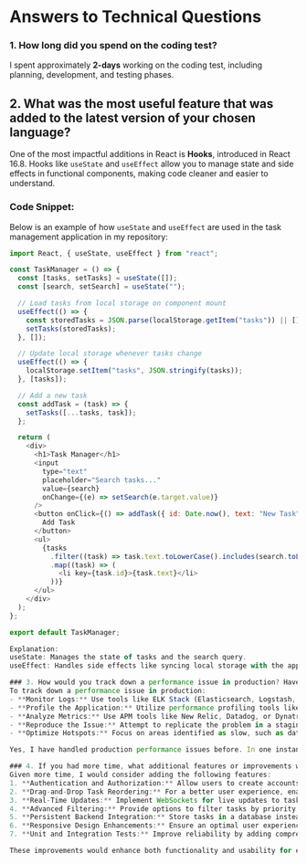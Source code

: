 
# Answers to Technical Questions

### 1. How long did you spend on the coding test?
I spent approximately **2-days** working on the coding test, including planning, development, and testing phases.

## 2. What was the most useful feature that was added to the latest version of your chosen language?  

One of the most impactful additions in React is **Hooks**, introduced in React 16.8. Hooks like `useState` and `useEffect` allow you to manage state and side effects in functional components, making code cleaner and easier to understand.  

### Code Snippet:  
Below is an example of how `useState` and `useEffect` are used in the task management application in my repository:  

```javascript
import React, { useState, useEffect } from "react";

const TaskManager = () => {
  const [tasks, setTasks] = useState([]);
  const [search, setSearch] = useState("");

  // Load tasks from local storage on component mount
  useEffect(() => {
    const storedTasks = JSON.parse(localStorage.getItem("tasks")) || [];
    setTasks(storedTasks);
  }, []);

  // Update local storage whenever tasks change
  useEffect(() => {
    localStorage.setItem("tasks", JSON.stringify(tasks));
  }, [tasks]);

  // Add a new task
  const addTask = (task) => {
    setTasks([...tasks, task]);
  };

  return (
    <div>
      <h1>Task Manager</h1>
      <input
        type="text"
        placeholder="Search tasks..."
        value={search}
        onChange={(e) => setSearch(e.target.value)}
      />
      <button onClick={() => addTask({ id: Date.now(), text: "New Task" })}>
        Add Task
      </button>
      <ul>
        {tasks
          .filter((task) => task.text.toLowerCase().includes(search.toLowerCase()))
          .map((task) => (
            <li key={task.id}>{task.text}</li>
          ))}
      </ul>
    </div>
  );
};

export default TaskManager;

Explanation:
useState: Manages the state of tasks and the search query.
useEffect: Handles side effects like syncing local storage with the application state.

### 3. How would you track down a performance issue in production? Have you ever had to do this?
To track down a performance issue in production:
- **Monitor Logs:** Use tools like ELK Stack (Elasticsearch, Logstash, Kibana) or cloud monitoring tools to identify bottlenecks.
- **Profile the Application:** Utilize performance profiling tools like Chrome DevTools, Lighthouse, or Node.js Profilers.
- **Analyze Metrics:** Use APM tools like New Relic, Datadog, or Dynatrace to monitor real-time metrics.
- **Reproduce the Issue:** Attempt to replicate the problem in a staging environment for debugging.
- **Optimize Hotspots:** Focus on areas identified as slow, such as database queries or memory leaks.

Yes, I have handled production performance issues before. In one instance, a database query was causing latency. By adding an appropriate index and caching frequent queries, the response time improved significantly.

### 4. If you had more time, what additional features or improvements would you consider adding to the task management application?
Given more time, I would consider adding the following features:
1. **Authentication and Authorization:** Allow users to create accounts and manage tasks securely.
2. **Drag-and-Drop Task Reordering:** For a better user experience, enable intuitive task prioritization.
3. **Real-Time Updates:** Implement WebSockets for live updates to tasks across multiple devices.
4. **Advanced Filtering:** Provide options to filter tasks by priority, tags, or custom attributes.
5. **Persistent Backend Integration:** Store tasks in a database instead of local storage for scalability and multi-device syncing.
6. **Responsive Design Enhancements:** Ensure an optimal user experience on all screen sizes.
7. **Unit and Integration Tests:** Improve reliability by adding comprehensive testing coverage.

These improvements would enhance both functionality and usability for end-users.
